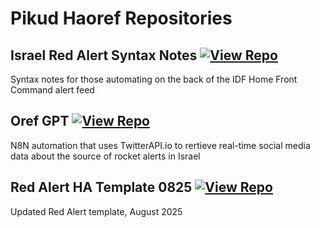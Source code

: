 # Pikud Haoref Repositories

## Israel Red Alert Syntax Notes [![View Repo](https://img.shields.io/badge/view-repo-green)](https://github.com/danielrosehill/Israel-Red-Alert-Syntax-Notes)
Syntax notes for those automating on the back of the IDF Home Front Command alert feed

## Oref GPT [![View Repo](https://img.shields.io/badge/view-repo-green)](https://github.com/danielrosehill/Oref-GPT)
N8N automation that uses TwitterAPI.io to rertieve real-time social media data about the source of rocket alerts in Israel

## Red Alert HA Template 0825 [![View Repo](https://img.shields.io/badge/view-repo-green)](https://github.com/danielrosehill/Red-Alert-HA-Template-0825)
Updated Red Alert template, August 2025
